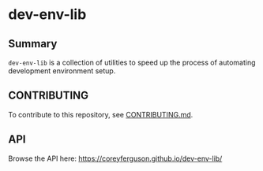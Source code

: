 
# dev-env-lib

## Summary

`dev-env-lib` is a collection of utilities to speed up the process of automating
development environment setup.

## CONTRIBUTING

To contribute to this repository, see [CONTRIBUTING.md](CONTRIBUTING.md).

## API

Browse the API here: https://coreyferguson.github.io/dev-env-lib/
